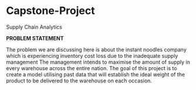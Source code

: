 # Capstone-Project
Supply Chain Analytics

**PROBLEM STATEMENT**

The problem we are discussing here is about the instant noodles company which is experiencing inventory cost loss due to the inadequate supply management The management intends to maximise the amount of supply in every warehouse across the entire nation. The goal of this project is to create a model utilising past data that will establish the ideal weight of the product to be delivered to the warehouse on each occasion.
